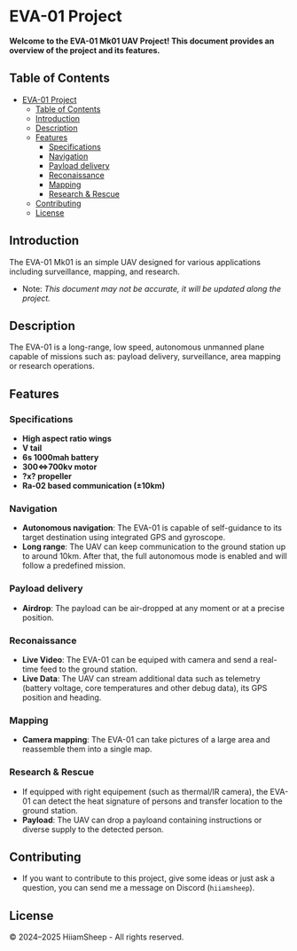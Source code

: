 
# EVA-01 Project

**Welcome to the EVA-01 Mk01 UAV Project! This document provides an overview of the project and its features.**

## Table of Contents

- [EVA-01 Project](#eva-01-project)
  - [Table of Contents](#table-of-contents)
  - [Introduction](#introduction)
  - [Description](#description)
  - [Features](#features)
    - [Specifications](#specifications)
    - [Navigation](#navigation)
    - [Payload delivery](#payload-delivery)
    - [Reconaissance](#reconaissance)
    - [Mapping](#mapping)
    - [Research \& Rescue](#research--rescue)
  - [Contributing](#contributing)
  - [License](#license)

## Introduction

The EVA-01 Mk01 is an simple UAV designed for various applications including surveillance, mapping, and research.

- Note: _This document may not be accurate, it will be updated along the project._

## Description

The EVA-01 is a long-range, low speed, autonomous unmanned plane capable of missions such as: payload delivery, surveillance, area mapping or research operations.

## Features

### Specifications

- **High aspect ratio wings**
- **V tail**
- **6s 1000mah battery**
- **300&hArr;700kv motor**
- **?x? propeller**
- **Ra-02 based communication (&plusmn;10km)**

### Navigation

- **Autonomous navigation**: The EVA-01 is capable of self-guidance to its target destination using integrated GPS and gyroscope.
- **Long range**: The UAV can keep communication to the ground station up to around 10km. After that, the full autonomous mode is enabled and will follow a predefined mission.

### Payload delivery

- **Airdrop**: The payload can be air-dropped at any moment or at a precise position.
<!-- - **b** -->

### Reconaissance

- **Live Video**: The EVA-01 can be equiped with camera and send a real-time feed to the ground station.
- **Live Data**: The UAV can stream additional data such as telemetry (battery voltage, core temperatures and other debug data), its GPS position and heading.

### Mapping

- **Camera mapping**: The EVA-01 can take pictures of a large area and reassemble them into a single map.

### Research & Rescue

- If equipped with right equipement (such as thermal/IR camera), the EVA-01 can detect the heat signature of persons and transfer location to the ground station.
- **Payload**: The UAV can drop a payloand containing instructions or diverse supply to the detected person.

## Contributing

- If you want to contribute to this project, give some ideas or just ask a question, you can send me a message on Discord (`hiiamsheep`).

## License

&copy; 2024&ndash;2025 HiiamSheep - All rights reserved.

